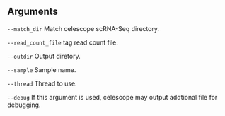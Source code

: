 ## Arguments
`--match_dir` Match celescope scRNA-Seq directory.

`--read_count_file` tag read count file.

`--outdir` Output diretory.

`--sample` Sample name.

`--thread` Thread to use.

`--debug` If this argument is used, celescope may output addtional file for debugging.


